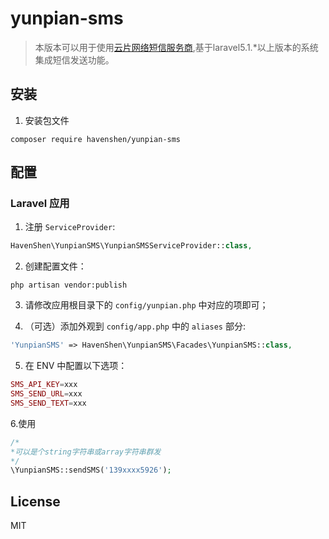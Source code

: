 # yunpian-sms

> 本版本可以用于使用[云片网络短信服务商](http://www.yunpian.com/),基于laravel5.1.*以上版本的系统集成短信发送功能。

## 安装

1. 安装包文件

  ```shell
  composer require havenshen/yunpian-sms
  ```

## 配置

### Laravel 应用

1. 注册 `ServiceProvider`:

  ```php
  HavenShen\YunpianSMS\YunpianSMSServiceProvider::class,
  ```

2. 创建配置文件：

  ```shell
  php artisan vendor:publish
  ```

3. 请修改应用根目录下的 `config/yunpian.php` 中对应的项即可；

4. （可选）添加外观到 `config/app.php` 中的 `aliases` 部分:

  ```php
  'YunpianSMS' => HavenShen\YunpianSMS\Facades\YunpianSMS::class,
  ```
  
5. 在 ENV 中配置以下选项：

  ```php
  SMS_API_KEY=xxx
  SMS_SEND_URL=xxx
  SMS_SEND_TEXT=xxx
  ```
  
6.使用

  ```php
  /*
  *可以是个string字符串或array字符串群发
  */
  \YunpianSMS::sendSMS('139xxxx5926');
  ```
  
## License

MIT
